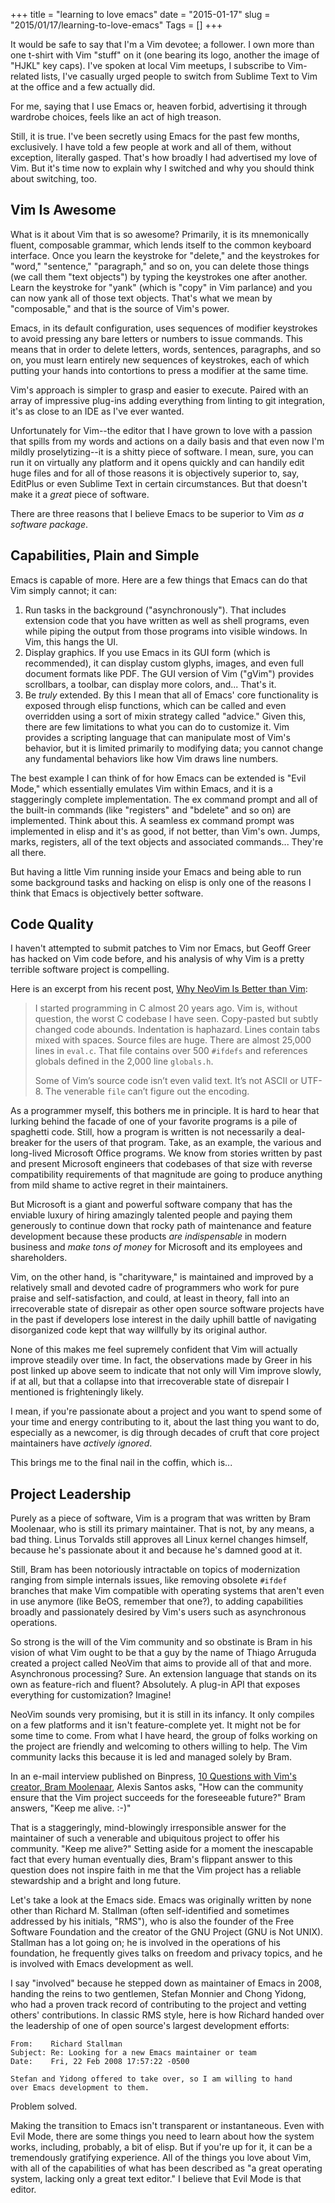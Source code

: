 +++
title = "learning to love emacs"
date = "2015-01-17"
slug = "2015/01/17/learning-to-love-emacs"
Tags = []
+++

It would be safe to say that I'm a Vim devotee; a follower. I own more than one
t-shirt with Vim "stuff" on it (one bearing its logo, another the image of
"HJKL" key caps). I've spoken at local Vim meetups, I subscribe to Vim-related
lists, I've casually urged people to switch from Sublime Text to Vim at the
office and a few actually did.

For me, saying that I use Emacs or, heaven forbid, advertising it through
wardrobe choices, feels like an act of high treason.

Still, it is true. I've been secretly using Emacs for the past few months,
exclusively. I have told a few people at work and all of them, without
exception, literally gasped. That's how broadly I had advertised my love of
Vim. But it's time now to explain why I switched and why you should think about
switching, too.<!--more-->

## Vim Is Awesome

What is it about Vim that is so awesome? Primarily, it is its mnemonically
fluent, composable grammar, which lends itself to the common keyboard
interface. Once you learn the keystroke for "delete," and the keystrokes for
"word," "sentence," "paragraph," and so on, you can delete those things (we call
them "text objects") by typing the keystrokes one after another. Learn the
keystroke for "yank" (which is "copy" in Vim parlance) and you can now yank all
of those text objects. That's what we mean by "composable," and that is the
source of Vim's power.

Emacs, in its default configuration, uses sequences of modifier keystrokes to
avoid pressing any bare letters or numbers to issue commands. This means that in
order to delete letters, words, sentences, paragraphs, and so on, you must learn
entirely new sequences of keystrokes, each of which putting your hands into
contortions to press a modifier at the same time.

Vim's approach is simpler to grasp and easier to execute. Paired with an array
of impressive plug-ins adding everything from linting to git integration, it's
as close to an IDE as I've ever wanted.

Unfortunately for Vim--the editor that I have grown to love with a passion that
spills from my words and actions on a daily basis and that even now I'm mildly
proselytizing--it is a shitty piece of software. I mean, sure, you can run it on
virtually any platform and it opens quickly and can handily edit huge files and
for all of those reasons it is objectively superior to, say, EditPlus or even
Sublime Text in certain circumstances. But that doesn't make it a *great* piece
of software.

There are three reasons that I believe Emacs to be superior to Vim *as a
software package*.

## Capabilities, Plain and Simple

Emacs is capable of more. Here are a few things that Emacs can do that Vim
simply cannot; it can:

1. Run tasks in the background ("asynchronously"). That includes extension code
   that you have written as well as shell programs, even while piping the output
   from those programs into visible windows. In Vim, this hangs the UI.
2. Display graphics. If you use Emacs in its GUI form (which is recommended), it
   can display custom glyphs, images, and even full document formats like
   PDF. The GUI version of Vim ("gVim") provides scrollbars, a toolbar, can
   display more colors, and... That's it.
3. Be *truly* extended. By this I mean that all of Emacs' core functionality is
   exposed through elisp functions, which can be called and even overridden
   using a sort of mixin strategy called "advice." Given this, there are few
   limitations to what you can do to customize it. Vim provides a scripting
   language that can manipulate most of Vim's behavior, but it is limited
   primarily to modifying data; you cannot change any fundamental behaviors like
   how Vim draws line numbers.

The best example I can think of for how Emacs can be extended is "Evil Mode,"
which essentially emulates Vim within Emacs, and it is a staggeringly complete
implementation. The ex command prompt and all of the built-in commands (like
"registers" and "bdelete" and so on) are implemented. Think about this. A
seamless ex command prompt was implemented in elisp and it's as good, if not
better, than Vim's own. Jumps, marks, registers, all of the text objects and
associated commands... They're all there.

But having a little Vim running inside your Emacs and being able to run some
background tasks and hacking on elisp is only one of the reasons I think that
Emacs is objectively better software.

## Code Quality

I haven't attempted to submit patches to Vim nor Emacs, but Geoff Greer has
hacked on Vim code before, and his analysis of why Vim is a pretty terrible
software project is compelling.

Here is an excerpt from his recent post, [Why NeoVim Is Better than Vim](http://geoff.greer.fm/2015/01/15/why-neovim-is-better-than-vim/):

> I started programming in C almost 20 years ago. Vim is, without question, the
> worst C codebase I have seen. Copy-pasted but subtly changed code
> abounds. Indentation is haphazard. Lines contain tabs mixed with
> spaces. Source files are huge. There are almost 25,000 lines in `eval.c`. That
> file contains over 500 `#ifdefs` and references globals defined in the 2,000
> line `globals.h`.
> 
> Some of Vim’s source code isn’t even valid text. It’s not
> ASCII or UTF-8. The venerable `file` can’t figure out the encoding.

As a programmer myself, this bothers me in principle. It is hard to hear that
lurking behind the facade of one of your favorite programs is a pile of
spaghetti code. Still, how a program is written is not necessarily a deal-breaker
for the users of that program. Take, as an example, the various and long-lived
Microsoft Office programs. We know from stories written by past and present
Microsoft engineers that codebases of that size with reverse compatibility
requirements of that magnitude are going to produce anything from mild shame to
active regret in their maintainers.

But Microsoft is a giant and powerful software company that has the enviable
luxury of hiring amazingly talented people and paying them generously to
continue down that rocky path of maintenance and feature development because
these products *are indispensable* in modern business and *make tons of money*
for Microsoft and its employees and shareholders.

Vim, on the other hand, is "charityware," is maintained and improved by a
relatively small and devoted cadre of programmers who work for pure praise and
self-satisfaction, and could, at least in theory, fall into an irrecoverable
state of disrepair as other open source software projects have in the past if
developers lose interest in the daily uphill battle of navigating disorganized
code kept that way willfully by its original author.

None of this makes me feel supremely confident that Vim will actually improve
steadily over time. In fact, the observations made by Greer in his post linked
up above seem to indicate that not only will Vim improve slowly, if at all, but
that a collapse into that irrecoverable state of disrepair I mentioned is
frighteningly likely.

I mean, if you're passionate about a project and you want to spend some of your
time and energy contributing to it, about the last thing you want to do,
especially as a newcomer, is dig through decades of cruft that core project
maintainers have *actively ignored*.

This brings me to the final nail in the coffin, which is...

## Project Leadership

Purely as a piece of software, Vim is a program that was written by Bram
Moolenaar, who is still its primary maintainer. That is not, by any means, a bad
thing. Linus Torvalds still approves all Linux kernel changes himself, because
he's passionate about it and because he's damned good at it.

Still, Bram has been notoriously intractable on topics of modernization ranging
from simple internals issues, like removing obsolete `#ifdef` branches that make
Vim compatible with operating systems that aren't even in use anymore (like
BeOS, remember that one?), to adding capabilities broadly and passionately
desired by Vim's users such as asynchronous operations.

So strong is the will of the Vim community and so obstinate is Bram in his
vision of what Vim ought to be that a guy by the name of Thiago Arruguda created
a project called NeoVim that aims to provide all of that and more. Asynchronous
processing? Sure. An extension language that stands on its own as feature-rich
and fluent? Absolutely. A plug-in API that exposes everything for customization?
Imagine!

NeoVim sounds very promising, but it is still in its infancy. It only compiles
on a few platforms and it isn't feature-complete yet. It might not be for some
time to come. From what I have heard, the group of folks working on the project
are friendly and welcoming to others willing to help. The Vim community lacks
this because it is led and managed solely by Bram.

In an e-mail interview published on Binpress,
[10 Questions with Vim's creator, Bram Moolenaar](http://www.binpress.com/blog/2014/11/19/vim-creator-bram-moolenaar-interview/),
Alexis Santos asks, "How can the community ensure that the Vim project succeeds
for the foreseeable future?" Bram answers, "Keep me alive. :-)"

That is a staggeringly, mind-blowingly irresponsible answer for the maintainer
of such a venerable and ubiquitous project to offer his community. "Keep me
alive?" Setting aside for a moment the inescapable fact that every human
eventually dies, Bram's flippant answer to this question does not inspire faith
in me that the Vim project has a reliable stewardship and a bright and long
future.

Let's take a look at the Emacs side. Emacs was originally written by none other
than Richard M. Stallman (often self-identified and sometimes addressed by his
initials, "RMS"), who is also the founder of the Free Software Foundation and
the creator of the GNU Project (GNU is Not UNIX). Stallman has a lot going on;
he is involved in the operations of his foundation, he frequently gives talks on
freedom and privacy topics, and he is involved with Emacs development as well.

I say "involved" because he stepped down as maintainer of Emacs in 2008, handing
the reins to two gentlemen, Stefan Monnier and Chong Yidong, who had a proven
track record of contributing to the project and vetting others'
contributions. In classic RMS style, here is how Richard handed over the
leadership of one of open source's largest development efforts:

```
From:	 Richard Stallman
Subject: Re: Looking for a new Emacs maintainer or team
Date:    Fri, 22 Feb 2008 17:57:22 -0500

Stefan and Yidong offered to take over, so I am willing to hand
over Emacs development to them.
```

Problem solved.

Making the transition to Emacs isn't transparent or instantaneous. Even with
Evil Mode, there are some things you need to learn about how the system works,
including, probably, a bit of elisp. But if you're up for it, it can be a
tremendously gratifying experience. All of the things you love about Vim, with
all of the capabilities of what has been described as "a great operating system,
lacking only a great text editor." I believe that Evil Mode is that editor.
